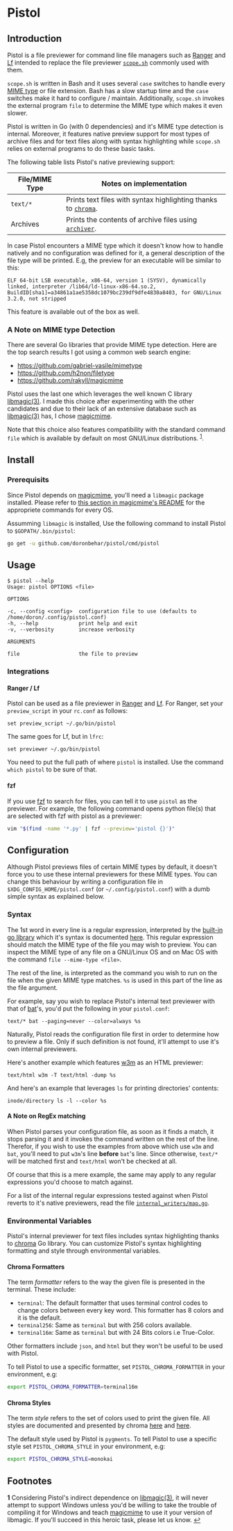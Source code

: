 # Pistol

## Introduction

Pistol is a file previewer for command line file managers such as
[Ranger](https://ranger.github.io/) and [Lf](https://github.com/gokcehan/lf)
intended to replace the file previewer
[`scope.sh`](https://github.com/ranger/ranger/blob/v1.9.2/ranger/data/scope.sh)
commonly used with them.

`scope.sh` is written in Bash and it uses several `case` switches to handle
every [MIME type](https://en.wikipedia.org/wiki/Media_type) or file extension.
Bash has a slow startup time and the `case` switches make it hard to configure
/ maintain. Additionally, `scope.sh` invokes the external program `file` to
determine the MIME type which makes it even slower.

Pistol is written in Go (with 0 dependencies) and it's MIME type detection is
internal. Moreover, it features native preview support for most types of
archive files and for text files along with syntax highlighting while
`scope.sh` relies on external programs to do these basic tasks.

The following table lists Pistol's native previewing support:

File/MIME Type  | Notes on implementation
---------- | -----------------------
`text/*`   | Prints text files with syntax highlighting thanks to [`chroma`](https://github.com/alecthomas/chroma).
Archives   | Prints the contents of archive files using [`archiver`](https://github.com/mholt/archiver).

In case Pistol encounters a MIME type which it doesn't know how to handle
natively and no configuration was defined for it, a general description of the
file type will be printed. E.g, the preview for an executable will be similar
to this:

```
ELF 64-bit LSB executable, x86-64, version 1 (SYSV), dynamically linked, interpreter /lib64/ld-linux-x86-64.so.2, BuildID[sha1]=a34861a1ae5358dc1079bc239df9dfe4830a8403, for GNU/Linux 3.2.0, not stripped
```

This feature is available out of the box as well.

### A Note on MIME type Detection

There are several Go libraries that provide MIME type detection. Here are the
top search results I got using a common web search engine:

- https://github.com/gabriel-vasile/mimetype
- https://github.com/h2non/filetype
- https://github.com/rakyll/magicmime

Pistol uses the last one which leverages the well known C library
[libmagic(3)](http://linux.die.net/man/3/libmagic). I made this choice after
experimenting with the other candidates and due to their lack of an extensive
database such as [libmagic(3)](http://linux.die.net/man/3/libmagic) has,
I chose [magicmime](https://github.com/rakyll/magicmime).

Note that this choice also features compatibility with the standard command
`file` which is available by default on most GNU/Linux distributions.
<sup id="a1">[1](#f1)</sup>.

## Install

### Prerequisits

Since Pistol depends on  [magicmime](https://github.com/rakyll/magicmime),
you'll need a `libmagic` package installed. Please refer to [this section in
magicmime's
README](https://github.com/rakyll/magicmime/tree/v0.1.0#prerequisites) for the
appropriete commands for every OS.

Assumming `libmagic` is installed, Use the following command to install Pistol to
`$GOPATH/.bin/pistol`:

```sh
go get -u github.com/doronbehar/pistol/cmd/pistol
```

## Usage

```
$ pistol --help
Usage: pistol OPTIONS <file>

OPTIONS

-c, --config <config>  configuration file to use (defaults to /home/doron/.config/pistol.conf)
-h, --help             print help and exit
-v, --verbosity        increase verbosity

ARGUMENTS

file                   the file to preview
```

### Integrations

#### Ranger / Lf

Pistol can be used as a file previewer in [Ranger](https://ranger.github.io/)
and [Lf](https://github.com/gokcehan/lf). For Ranger, set your `preview_script` in your
`rc.conf` as follows:

```
set preview_script ~/.go/bin/pistol
```

The same goes for Lf, but in `lfrc`:

```
set previewer ~/.go/bin/pistol
```

You need to put the full path of where `pistol` is installed. Use the command
`which pistol` to be sure of that.

#### fzf

If you use [fzf](https://github.com/junegunn/fzf) to search for files, you can
tell it to use `pistol` as the previewer. For example, the following command
opens python file(s) that are selected with fzf with pistol as a previewer:

```sh
vim "$(find -name '*.py' | fzf --preview='pistol {}')"
```

## Configuration

Although Pistol previews files of certain MIME types by default, it doesn't
force you to use these internal previewers for these MIME types. You can change
this behaviour by writing a configuration file in
`$XDG_CONFIG_HOME/pistol.conf` (or `~/.config/pistol.conf`) with a dumb simple
syntax as explained below.

### Syntax

The 1st word in every line is a regular expression, interpreted by the
[built-in go library](https://golang.org/pkg/regexp) which it's syntax is
documented [here](https://golang.org/pkg/regexp/syntax/). This regular
expression should match the MIME type of the file you may wish to preview. You
can inspect the MIME type of any file on a GNU/Linux OS and on Mac OS with the
command `file --mime-type <file>`.

The rest of the line, is interpreted as the command you wish to run on the file
when the given MIME type matches. `%s` is used in this part of the line as the
file argument.

For example, say you wish to replace Pistol's internal text previewer with that
of [bat](https://github.com/sharkdp/bat)'s, you'd put the following in your
`pistol.conf`:

```
text/* bat --paging=never --color=always %s
```

Naturally, Pistol reads the configuration file first in order to determine how
to preview a file. Only if such definition is not found, it'll attempt to use
it's own internal previewers.

Here's another example which features [w3m](http://w3m.sourceforge.net/) as an
HTML previewer:

```
text/html w3m -T text/html -dump %s
```

And here's an example that leverages `ls` for printing directories' contents:

```
inode/directory ls -l --color %s
```

#### A Note on RegEx matching

When Pistol parses your configuration file, as soon as it finds a match, it
stops parsing it and it invokes the command written on the rest of the line.
Therefor, if you wish to use the examples from above which use `w3m` and `bat`,
you'll need to put `w3m`'s line **before** `bat`'s line. Since otherwise,
`text/*` will be matched first and `text/html` won't be checked at all.

Of course that this is a mere example, the same may apply to any regular
expressions you'd choose to match against.

For a list of the internal regular expressions tested against when Pistol
reverts to it's native previewers, read the file
[`internal_writers/map.go`](https://github.com/doronbehar/pistol/blob/218310e5bf394d0d7edca4274145eef8f2f491df/internal_writers/map.go#L8-L12).


### Environmental Variables

Pistol's internal previewer for text files includes syntax highlighting thanks
to [chroma](https://github.com/alecthomas/chroma) Go library. You can customize
Pistol's syntax highlighting formatting and style through environmental
variables.

#### Chroma Formatters

The term _formatter_ refers to the way the given file is presented in the
terminal. These include:

- `terminal`: The default formatter that uses terminal control codes to change
  colors between every key word. This formatter has 8 colors and it is the
  default.
- `terminal256`: Same as `terminal` but with 256 colors available.
- `terminal16m`: Same as `terminal` but with 24 Bits colors i.e True-Color.

Other formatters include `json`, and `html` but they won't be useful to be used with Pistol.

To tell Pistol to use a specific formatter, set `PISTOL_CHROMA_FORMATTER` in
your  environment, e.g:

```sh
export PISTOL_CHROMA_FORMATTER=terminal16m
```

#### Chroma Styles

The term _style_ refers to the set of colors used to print the given file.
All styles are documented and presented by chroma
[here](https://xyproto.github.io/splash/docs/all.html) and
[here](https://xyproto.github.io/splash/docs/longer/all.html).

The default style used by Pistol is `pygments`. To tell Pistol to use
a specific style set `PISTOL_CHROMA_STYLE` in your environment, e.g:

```sh
export PISTOL_CHROMA_STYLE=monokai
```

## Footnotes

<b id="f1">1</b> Considering Pistol's indirect dependence on
[libmagic(3)](http://linux.die.net/man/3/libmagic), it will never attempt to
support Windows unless you'd be willing to take the trouble of compiling it for
Windows and teach [magicmime](https://github.com/rakyll/magicmime) to use it
your version of libmagic. If you'll succeed in this heroic task, please let us
know. [↩](#a1)
